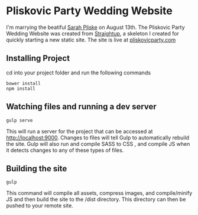 # Pliskovic Party Wedding Website

I'm marrying the beatiful [Sarah Pliske](https://github.com/sarahpliske) on August 13th. The Pliskovic Party Wedding Website was created from [Straightup](https://github.com/stephmilovic/straightup), a skeleton I created for quickly starting a new static site. The site is live at [pliskovicparty.com](http://pliskovicparty.com)

## Installing Project

cd into your project folder and run the following commands 

```shell
bower install
npm install
```

## Watching files and running a dev server

```shell
gulp serve
```

This will run a server for the project that can be accessed at [http://localhost:9000](http://localhost:9000). Changes to files will tell Gulp to automatically rebuild the site. Gulp will also run and compile SASS to CSS , and compile JS when it detects changes to any of these types of files.

## Building the site

```shell
gulp
```

This command will compile all assets, compress images, and compile/minify JS and then build the site to the /dist directory. This directory can then be pushed to your remote site.